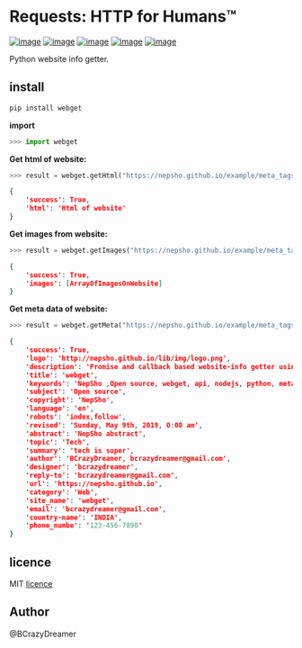 
Requests: HTTP for Humans™
==========================

[![image](https://img.shields.io/pypi/v/webget.svg?style=plastic)](https://pypi.org/project/webget/)
[![image](https://img.shields.io/pypi/l/webget.svg?style=plastic)](https://github.com/nepsho/pyWebget/blob/master/License.txt)
[![image](https://img.shields.io/pypi/pyversions/webget.svg?style=plastic)](https://pypi.org/project/webget/)
[![image](https://img.shields.io/github/contributors/nepsho/pyWebget.svg?style=plastic)](https://github.com/nepsho/webget/graphs/contributors)
[![image](https://img.shields.io/pypi/status/webget.svg?style=plastic)](https://pypi.org/project/webget/)

Python website info getter.

## install
```bash
pip install webget
```
**import**
```python
>>> import webget
```
**Get html of website:**
```python
>>> result = webget.getHtml("https://nepsho.github.io/example/meta_tags.html")
```
```json
{
	'success': True,
	'html': 'Html of website'
}
```
**Get images from website:**
```python
>>> result = webget.getImages("https://nepsho.github.io/example/meta_tags.html")
```
```json
{
	'success': True,
	'images': [ArrayOfImagesOnWebsite]
}
```
**Get meta data of website:**
```python
>>> result = webget.getMeta("https://nepsho.github.io/example/meta_tags.html")
```
```json
{
	'success': True, 
	'logo': 'http://nepsho.github.io/lib/img/logo.png', 
	'description': 'Promise and callback based website-info getter using metadata of websites...', 
	'title': 'webget', 
	'keywords': 'NepSho ,Open source, webget, api, nodejs, python, meta, javascript, programming', 
	'subject': 'Open source', 
	'copyright': 'NepSho', 
	'language': 'en', 
	'robots': 'index,follow', 
	'revised': 'Sunday, May 9th, 2019, 0:00 am', 
	'abstract': 'NepSho abstract', 
	'topic': 'Tech', 
	'summary': 'tech is super', 
	'author': 'BCrazyDreamer, bcrazydreamer@gmail.com', 
	'designer': 'bcrazydreamer', 
	'reply-to': 'bcrazydreamer@gmail.com', 
	'url': 'https://nepsho.github.io', 
	'category': 'Web', 
	'site_name': 'webget', 
	'email': 'bcrazydreamer@gmail.com', 
	'country-name': 'INDIA', 
	'phone_numbe': '123-456-7890'
}
```
## licence
MIT [licence](https://github.com/nepsho/pyWebget/blob/master/License.txt)

## Author
@BCrazyDreamer
